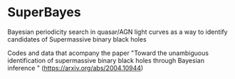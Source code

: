 # SuperBayes
Bayesian periodicity search in quasar/AGN light curves as a way to identify candidates of Supermassive binary black holes

Codes and data that acompany the paper "Toward the unambiguous identification of supermassive binary black holes through Bayesian inference
" (https://arxiv.org/abs/2004.10944)
